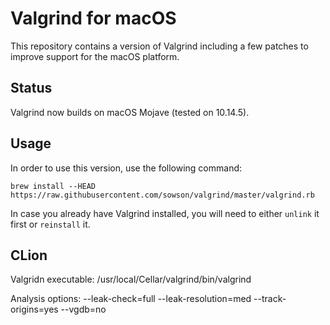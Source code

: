 # Valgrind for macOS

This repository contains a version of Valgrind including a few patches to improve support for the macOS platform.

## Status

Valgrind now builds on macOS Mojave (tested on 10.14.5).

## Usage

In order to use this version, use the following command:

```
brew install --HEAD https://raw.githubusercontent.com/sowson/valgrind/master/valgrind.rb
```

In case you already have Valgrind installed, you will need to either `unlink` it first or `reinstall` it.

## CLion

Valgridn executable:
/usr/local/Cellar/valgrind/bin/valgrind

Analysis options:
--leak-check=full --leak-resolution=med --track-origins=yes --vgdb=no

